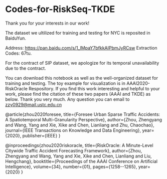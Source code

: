﻿# Codes-for-RiskSeq-TKDE
Thank you for your interests in our work!

The dataset we ultilized for training and testing for NYC is reposited in BaiduYun.

Address: https://pan.baidu.com/s/1_lMpaY7bfkkAIPbmJyRCsw  Extraction Codes: 67tu.  

For the contract of SIP dataset, we apologize for its temporal unavailability due to the contract.

You can download this notebook as well as the well-organized dataset for training and testing. The toy example for visualization is in AAAI2020-RiskOracle Respository. 
If you find this work interesting and helpful to your work, please find the citation of these two papers (AAAI and TKDE) as below.
Thank you very much.
Any question you can email to zzy0929@mail.ustc.edu.cn

@article{zhou2020foresee,
  title={Foresee Urban Sparse Traffic Accidents: A Spatiotemporal Multi-Granularity Perspective},
  author={Zhou, Zhengyang and Wang, Yang and Xie, Xike and Chen, Lianliang and Zhu, Chaochao},
  journal={IEEE Transactions on Knowledge and Data Engineering},
  year={2020},
  publisher={IEEE}
}

@inproceedings{zhou2020riskoracle,
  title={RiskOracle: A Minute-Level Citywide Traffic Accident Forecasting Framework},
  author={Zhou, Zhengyang and Wang, Yang and Xie, Xike and Chen, Lianliang and Liu, Hengchang},
  booktitle={Proceedings of the AAAI Conference on Artificial Intelligence},
  volume={34},
  number={01},
  pages={1258--1265},
  year={2020}
}
